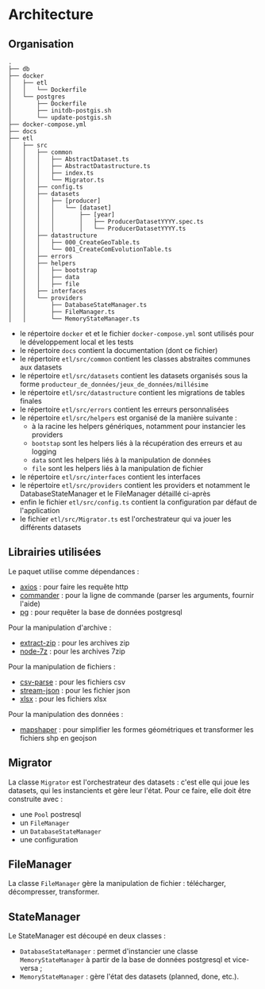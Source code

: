 # Architecture

## Organisation
```
.
├── db
├── docker
│   ├── etl
│   │   └── Dockerfile
│   └── postgres
│       ├── Dockerfile
│       ├── initdb-postgis.sh
│       └── update-postgis.sh
├── docker-compose.yml
├── docs
├── etl
│   ├── src
│   │   ├── common
│   │   │   ├── AbstractDataset.ts
│   │   │   ├── AbstractDatastructure.ts
│   │   │   ├── index.ts
│   │   │   └── Migrator.ts
│   │   ├── config.ts
│   │   ├── datasets
│   │   │   ├── [producer]
│   │   │   │   └── [dataset]
│   │   │   │       ├── [year]
│   │   │   │       │   ├── ProducerDatasetYYYY.spec.ts
│   │   │   │       │   └── ProducerDatasetYYYY.ts
│   │   ├── datastructure
│   │   │   ├── 000_CreateGeoTable.ts
│   │   │   └── 001_CreateComEvolutionTable.ts
│   │   ├── errors
│   │   ├── helpers
│   │   │   ├── bootstrap
│   │   │   ├── data
│   │   │   ├── file
│   │   ├── interfaces
│   │   └── providers
│   │       ├── DatabaseStateManager.ts
│   │       ├── FileManager.ts
│   │       └── MemoryStateManager.ts
```

- le répertoire `docker` et et le fichier `docker-compose.yml` sont utilisés pour le développement local et les tests
- le répertoire `docs` contient la documentation (dont ce fichier)
- le répertoire `etl/src/common` contient les classes abstraites communes aux datasets
- le répertoire `etl/src/datasets` contient les datasets organisés sous la forme `producteur_de_données/jeux_de_données/millésime`
- le répertoire `etl/src/datastructure` contient les migrations de tables finales
- le répertoire `etl/src/errors` contient les erreurs personnalisées
- le répertoire `etl/src/helpers` est organisé de la manière suivante :
  - à la racine les helpers génériques, notamment pour instancier les providers
  - `bootstap` sont les helpers liés à la récupération des erreurs et au logging
  - `data` sont les helpers liés à la manipulation de données
  - `file` sont les helpers liés à la manipulation de fichier
- le répertoire `etl/src/interfaces` contient les interfaces
- le répertoire `etl/src/providers` contient les providers et notamment le DatabaseStateManager et le FileManager détaillé ci-après
- enfin le fichier `etl/src/config.ts` contient la configuration par défaut de l'application
- le fichier `etl/src/Migrator.ts` est l'orchestrateur qui va jouer les différents datasets

## Librairies utilisées

Le paquet utilise comme dépendances :
- [axios](https://github.com/axios/axios) : pour faire les requête http
- [commander](https://github.com/tj/commander.js/) : pour la ligne de commande (parser les arguments, fournir l'aide)
- [pg](https://github.com/brianc/node-postgres) : pour requêter la base de données postgresql

Pour la manipulation d'archive :
- [extract-zip](https://github.com/maxogden/extract-zip) : pour les archives zip
- [node-7z](https://github.com/quentinrossetti/node-7z) : pour les archives 7zip

Pour la manipulation de fichiers :
- [csv-parse](https://github.com/adaltas/node-csv) : pour les fichiers csv
- [stream-json](https://github.com/uhop/stream-json) : pour les fichier json
- [xlsx](https://github.com/SheetJS/sheetjs) : pour les fichiers xlsx

Pour la manipulation des données :
- [mapshaper](https://github.com/mbloch/mapshaper) : pour simplifier les formes géométriques et transformer les fichiers shp en geojson 

## Migrator

La classe `Migrator` est l'orchestrateur des datasets : c'est elle qui joue les datasets, qui les instancients et gère leur l'état. Pour ce faire, elle doit être construite avec :
- une `Pool` postresql
- un `FileManager`
- un `DatabaseStateManager`
- une configuration

## FileManager

La classe `FileManager` gère la manipulation de fichier : télécharger, décompresser, transformer.

## StateManager

Le StateManager est découpé en deux classes :
- `DatabaseStateManager` : permet d'instancier une classe `MemoryStateManager` à partir de la base de données postgresql et vice-versa ;
- `MemoryStateManager` : gère l'état des datasets (planned, done, etc.).

